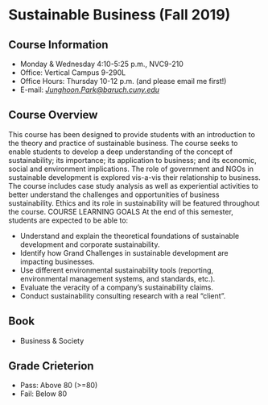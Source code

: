 # Sustainable Business (Fall 2019)
## Course Information 
- Monday & Wednesday 4:10-5:25 p.m., NVC9-210
- Office: Vertical Campus 9-290L
- Office Hours: Thursday 10-12 p.m. (and please email me first!)
- E-mail: *Junghoon.Park@baruch.cuny.edu*

## Course Overview 

This course has been designed to provide students with an introduction to the theory and practice of sustainable business. The course seeks to enable students to develop a deep understanding of the concept of sustainability; its importance; its application to business; and its economic, social and environment implications. The role of government and NGOs in sustainable development is explored vis-a-vis their relationship to business. The course includes case study analysis as well as experiential activities to better understand the challenges and opportunities of business sustainability. Ethics and its role in sustainability will be featured throughout the course.
COURSE LEARNING GOALS
At the end of this semester, students are expected to be able to:
- Understand and explain the theoretical foundations of sustainable development and corporate sustainability.
- Identify how Grand Challenges in sustainable development are impacting businesses.
- Use different environmental sustainability tools (reporting, environmental management systems, and standards, etc.).
- Evaluate the veracity of a company’s sustainability claims.
- Conduct sustainability consulting research with a real “client”.

## Book
- Business & Society 

## Grade Crieterion 
- Pass: Above 80 (>=80)
- Fail: Below 80

